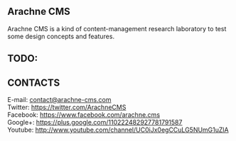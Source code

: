 Arachne CMS
----------------------------------------

Arachne CMS is a kind of content-management research laboratory to test some design concepts and
features.



TODO:
----------------------------------------



CONTACTS
----------------------------------------
E-mail: contact@arachne-cms.com  
Twitter: https://twitter.com/ArachneCMS  
Facebook: https://www.facebook.com/arachne.cms  
Google+: https://plus.google.com/110222482927781791587  
Youtube: http://www.youtube.com/channel/UC0iJx0egCCuLG5NUmG1uZlA  
